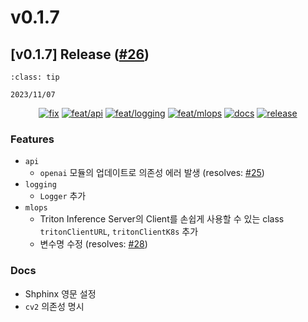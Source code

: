 # v0.1.7

## [v0.1.7] Release ([#26](https://github.com/Zerohertz/zerohertzLib/pull/26))

```{admonition} Release Date
:class: tip

2023/11/07
```

<p align="center">
<a href="https://github.com/Zerohertz/zerohertzLib/pulls?q=is:pr label:fix"><img src="https://img.shields.io/badge/fix-d73a4a?style=flat-square&logo=github" alt="fix"/></a>
<a href="https://github.com/Zerohertz/zerohertzLib/pulls?q=is:pr label:feat/api"><img src="https://img.shields.io/badge/feat/api-541B9A?style=flat-square&logo=github" alt="feat/api"/></a>
<a href="https://github.com/Zerohertz/zerohertzLib/pulls?q=is:pr label:feat/logging"><img src="https://img.shields.io/badge/feat/logging-477A5E?style=flat-square&logo=github" alt="feat/logging"/></a>
<a href="https://github.com/Zerohertz/zerohertzLib/pulls?q=is:pr label:feat/mlops"><img src="https://img.shields.io/badge/feat/mlops-EE5D2A?style=flat-square&logo=github" alt="feat/mlops"/></a>
<a href="https://github.com/Zerohertz/zerohertzLib/pulls?q=is:pr label:docs"><img src="https://img.shields.io/badge/docs-E1B40A?style=flat-square&logo=github" alt="docs"/></a>
<a href="https://github.com/Zerohertz/zerohertzLib/pulls?q=is:pr label:release"><img src="https://img.shields.io/badge/release-00FF00?style=flat-square&logo=github" alt="release"/></a>
</p>


### Features

+ `api`
  + `openai` 모듈의 업데이트로 의존성 에러 발생 (resolves: [#25](https://github.com/Zerohertz/zerohertzLib/issues/25))
+ `logging`
  + `Logger` 추가
+ `mlops`
  + Triton Inference Server의 Client를 손쉽게 사용할 수 있는 class `tritonClientURL`, `tritonClientK8s` 추가 
  + 변수명 수정 (resolves: [#28](https://github.com/Zerohertz/zerohertzLib/issues/28))


### Docs

+ Shphinx 영문 설정
+ `cv2` 의존성 명시

